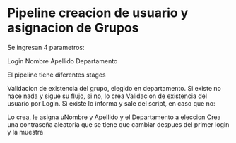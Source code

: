 # Pipeline creacion de usuario y asignacion de Grupos

Se ingresan 4 parametros: 

Login
Nombre
Apellido
Departamento

El pipeline tiene diferentes stages 

Validacion de existencia del grupo, elegido en departamento. Si existe no hace nada y sigue su flujo, si no, lo crea
Validacion de existencia del usuario por Login. Si existe lo informa y sale del script, en caso que no:

Lo crea, le asigna uNombre y Apellido y el Departamento a eleccion
Crea una contraseña aleatoria que se tiene que cambiar despues del primer login y la muestra 
